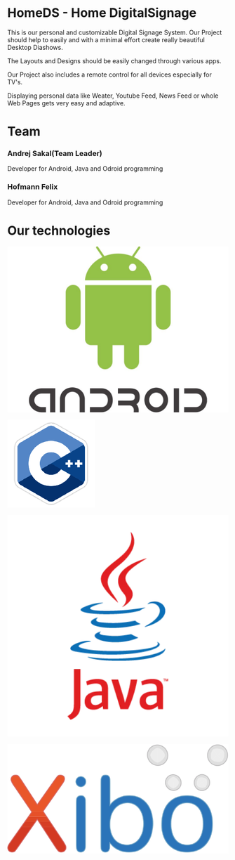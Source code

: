 # HomeDS - Home DigitalSignage

This is our personal and customizable Digital Signage System. Our Project should help to easily and with a minimal effort create really beautiful Desktop Diashows.

The Layouts and Designs should be easily changed through various apps. 

Our Project also includes a remote control for all devices especially for TV's.

Displaying personal data like Weater, Youtube Feed, News Feed or whole Web Pages gets very easy and adaptive.

# Team

### Andrej Sakal(Team Leader)
Developer for Android, Java and Odroid programming

### Hofmann Felix
Developer for Android, Java and Odroid programming



# Our technologies

![android](Pictures\android.jpg)





![cpp](Pictures\cpp.png)

![java](Pictures\java.webp)



![xibo](Pictures\xibo.svg)



